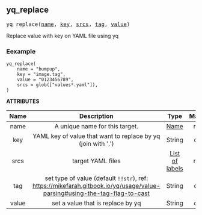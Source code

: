 <!-- Generated with Stardoc: http://skydoc.bazel.build -->

<a name="#yq_replace"></a>

## yq_replace

<pre>
yq_replace(<a href="#yq_replace-name">name</a>, <a href="#yq_replace-key">key</a>, <a href="#yq_replace-srcs">srcs</a>, <a href="#yq_replace-tag">tag</a>, <a href="#yq_replace-value">value</a>)
</pre>


Replace value with key on YAML file using yq

### Eexample

  ```
  yq_replace(
      name = "bumpup",
      key = "image.tag",
      value = "0123456789",
      srcs = glob(["values*.yaml"]),
  )
  ```


**ATTRIBUTES**


| Name  | Description | Type | Mandatory | Default |
| :-------------: | :-------------: | :-------------: | :-------------: | :-------------: |
| name |  A unique name for this target.   | <a href="https://bazel.build/docs/build-ref.html#name">Name</a> | required |  |
| key |  YAML key of value that want to replace by yq (join with '.')   | String | optional | "" |
| srcs |  target YAML files   | <a href="https://bazel.build/docs/build-ref.html#labels">List of labels</a> | required |  |
| tag |  set type of value (default <code>!!str</code>), ref: https://mikefarah.gitbook.io/yq/usage/value-parsing#using-the-tag-flag-to-cast   | String | optional | "!!str" |
| value |  set a value that is replace by yq   | String | optional | "" |


